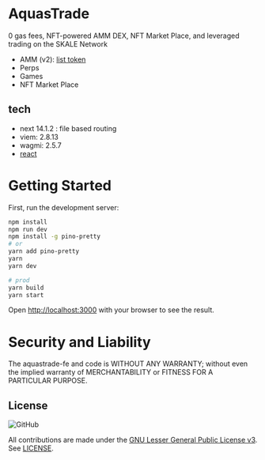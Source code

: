 # AquasTrade

0 gas fees, NFT-powered AMM DEX, NFT Market Place, and leveraged trading on the SKALE Network

- AMM (v2): [list token](/docs/addNewTokens.md)
- Perps
- Games
- NFT Market Place

## tech

- next 14.1.2 : file based routing
- viem: 2.8.13
- wagmi: 2.5.7
- [react ](react_.md)

# Getting Started

First, run the development server:

```bash
npm install
npm run dev
npm install -g pino-pretty
# or
yarn add pino-pretty
yarn
yarn dev

# prod
yarn build
yarn start
```

Open [http://localhost:3000](http://localhost:3000) with your browser to see the result.

# Security and Liability

The aquastrade-fe and code is WITHOUT ANY WARRANTY; without even the implied warranty of MERCHANTABILITY or FITNESS FOR A PARTICULAR PURPOSE.

## License

![GitHub](https://img.shields.io/github/license/rubyaquamarine/aquastrade-fe.svg)

All contributions are made under the [GNU Lesser General Public License v3](https://www.gnu.org/licenses/lgpl-3.0.en.html). See [LICENSE](LICENSE).
